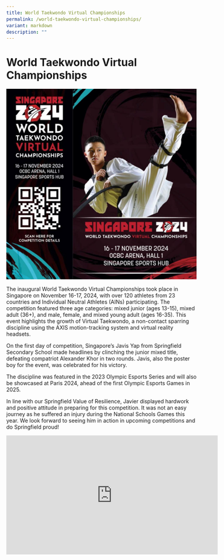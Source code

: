 ```yaml
---
title: World Taekwondo Virtual Championships
permalink: /world-taekwondo-virtual-championships/
variant: markdown
description: ""
---
```

# **World Taekwondo Virtual Championships**

![](/images/tkd1.jpg)


The inaugural World Taekwondo Virtual Championships took place in Singapore on November 16-17, 2024, with over 120 athletes from 23 countries and Individual Neutral Athletes (AINs) participating. The competition featured three age categories: mixed junior (ages 13-15), mixed adult (36+), and male, female, and mixed young adult (ages 16-35). This event highlights the growth of Virtual Taekwondo, a non-contact sparring discipline using the AXIS motion-tracking system and virtual reality headsets.

On the first day of competition, Singapore’s Javis Yap from Springfield Secondary School made headlines by clinching the junior mixed title, defeating compatriot Alexander Khor in two rounds. Javis, also the poster boy for the event, was celebrated for his victory.

The discipline was featured in the 2023 Olympic Esports Series and will also be showcased at Paris 2024, ahead of the first Olympic Esports Games in 2025.

In line with our Springfield Value of Resilience, Javier displayed hardwork and positive attitude in preparing for this competition. It was not an easy journey as he suffered an injury during the National Schools Games this year. We look forward to seeing him in action in upcoming competitions and do Springfield proud!


<iframe width="560" height="315" src="https://www.youtube.com/embed/N8x3z80FoqA" title="YouTube video player" frameborder="0" allow="accelerometer; autoplay; clipboard-write; encrypted-media; gyroscope; picture-in-picture" allowfullscreen=""></iframe>